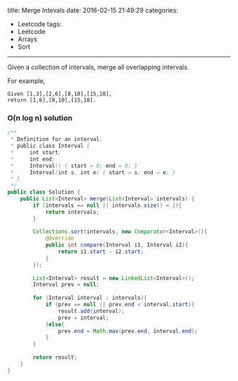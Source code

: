title: Merge Intevals
date: 2016-02-15 21:49:29
categories:
- Leetcode
tags:
- Leetcode
- Arrays
- Sort
---

Given a collection of intervals, merge all overlapping intervals.

For example,

```
Given [1,3],[2,6],[8,10],[15,18],
return [1,6],[8,10],[15,18].
```

### O(n log n) solution

```java
/**
 * Definition for an interval.
 * public class Interval {
 *     int start;
 *     int end;
 *     Interval() { start = 0; end = 0; }
 *     Interval(int s, int e) { start = s; end = e; }
 * }
 */
public class Solution {
    public List<Interval> merge(List<Interval> intervals) {
        if (intervals == null || intervals.size() < 2){
            return intervals;
        }
        
        Collections.sort(intervals, new Comparator<Interval>(){
            @Override
            public int compare(Interval i1, Interval i2){
                return i1.start - i2.start;
            }
        });
        
        List<Interval> result = new LinkedList<Interval>();
        Interval prev = null;
        
        for (Interval interval : intervals){
            if (prev == null || prev.end < interval.start){
                result.add(interval);
                prev = interval;
            }else{
                prev.end = Math.max(prev.end, interval.end);
            }
        }
        
        return result;
    }
}
```